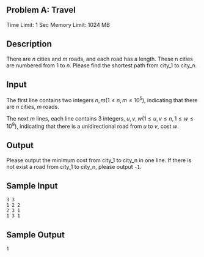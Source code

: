 ## Problem A: Travel

Time Limit: 1 Sec Memory Limit: 1024 MB

## Description

There are $n$ cities and $m$ roads, and each road has a length. These n cities are numbered from $1$ to $n$. Please find the shortest path from city_1 to city_n.

## Input

The first line contains two integers $n, m (1≤n,m≤10^5)$, indicating that there are $n$ cities, $m$ roads.

The next $m$ lines, each line contains 3 integers, $u, v, w (1≤u,v≤n,1≤w≤10^9)$, indicating that there is a unidirectional road from $u$ to $v$, cost $w$.

## Output

Please output the minimum cost from city_1 to city_n in one line. If there is not exist a road from city_1 to city_n, please output `-1`.

## Sample Input

```
3 3
1 2 2
2 3 1
1 3 1
```

## Sample Output

```
1
```
